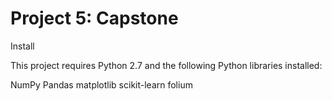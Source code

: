 # Project 5: Capstone

Install

This project requires Python 2.7 and the following Python libraries installed:

NumPy
Pandas
matplotlib
scikit-learn
folium

